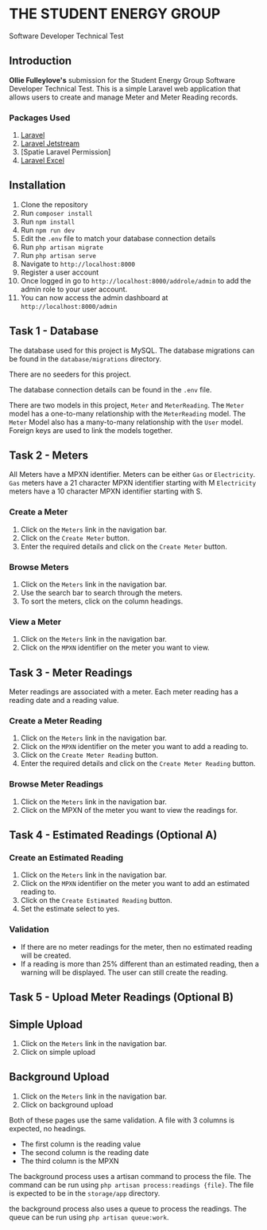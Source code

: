 # THE STUDENT ENERGY GROUP
Software Developer Technical Test

## Introduction

**Ollie Fulleylove's** submission for the Student Energy Group Software Developer Technical Test. This is a simple Laravel web application that allows users to create and manage Meter and Meter Reading records.

### Packages Used
1. [Laravel](https://laravel.com/)
2. [Laravel Jetstream](https://jetstream.laravel.com/1.x/introduction.html)
3. [Spatie Laravel Permission]
4. [Laravel Excel](https://docs.laravel-excel.com/3.1/getting-started/installation.html)

## Installation
1. Clone the repository
2. Run `composer install`
3. Run `npm install`
4. Run `npm run dev`
5. Edit the `.env` file to match your database connection details
6. Run `php artisan migrate`
7. Run `php artisan serve`
8. Navigate to `http://localhost:8000`
9. Register a user account
10. Once logged in go to `http://localhost:8000/addrole/admin` to add the admin role to your user account.
11. You can now access the admin dashboard at `http://localhost:8000/admin`


## Task 1 - Database
The database used for this project is MySQL. The database migrations can be found in the `database/migrations` directory.

There are no seeders for this project.

The database connection details can be found in the `.env` file.

There are two models in this project, `Meter` and `MeterReading`. The `Meter` model has a one-to-many relationship with the `MeterReading` model. The `Meter` Model also has a many-to-many relationship with the `User` model. Foreign keys are used to link the models together.

## Task 2 - Meters

All Meters have a MPXN identifier. Meters can be either `Gas` or `Electricity`. 
`Gas` meters have a 21 character MPXN identifier starting with M
`Electricity` meters have a 10 character MPXN identifier starting with S.
### Create a Meter
1. Click on the `Meters` link in the navigation bar.
2. Click on the `Create Meter` button.
3. Enter the required details and click on the `Create Meter` button.

### Browse Meters
1. Click on the `Meters` link in the navigation bar.
2. Use the search bar to search through the meters. 
3. To sort the meters, click on the column headings.

### View a Meter
1. Click on the `Meters` link in the navigation bar.
2. Click on the `MPXN` identifier on the meter you want to view.

## Task 3 - Meter Readings

Meter readings are associated with a meter. Each meter reading has a reading date and a reading value. 

### Create a Meter Reading

1. Click on the `Meters` link in the navigation bar.
2. Click on the `MPXN` identifier on the meter you want to add a reading to.
3. Click on the `Create Meter Reading` button.
4. Enter the required details and click on the `Create Meter Reading` button.

### Browse Meter Readings
1. Click on the `Meters` link in the navigation bar.
2. Click on the MPXN of the meter you want to view the readings for.

## Task 4 - Estimated Readings (Optional A)

### Create an Estimated Reading
1. Click on the `Meters` link in the navigation bar.
2. Click on the `MPXN` identifier on the meter you want to add an estimated reading to.
3. Click on the `Create Estimated Reading` button.
4. Set the estimate select to yes. 

### Validation
- If there are no meter readings for the meter, then no estimated reading will be created.
- If a reading is more than 25% different than an estimated reading, then a warning will be displayed. The user can still create the reading.

## Task 5 - Upload Meter Readings (Optional B)

## Simple Upload
1. Click on the `Meters` link in the navigation bar.
2. Click on simple upload

## Background Upload
1. Click on the `Meters` link in the navigation bar.
2. Click on background upload

Both of these pages use the same validation. A file with 3 columns is expected, no headings. 
- The first column is the reading value
- The second column is the reading date
- The third column is the MPXN

The background process uses a artisan command to process the file. The command can be run using `php artisan process:readings {file}`. The file is expected to be in the `storage/app` directory.

the background process also uses a queue to process the readings. The queue can be run using `php artisan queue:work`.





